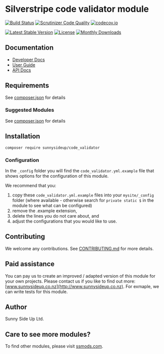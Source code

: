 # Silverstripe code validator module
[![Build Status](https://travis-ci.org/sunnysideup/silverstripe-code_validator.svg?branch=master)](https://travis-ci.org/sunnysideup/silverstripe-code_validator)
[![Scrutinizer Code Quality](https://scrutinizer-ci.com/g/sunnysideup/silverstripe-code_validator/badges/quality-score.png?b=master)](https://scrutinizer-ci.com/g/sunnysideup/silverstripe-code_validator/?branch=master)
[![codecov.io](https://codecov.io/github/sunnysideup/silverstripe-code_validator/coverage.svg?branch=master)](https://codecov.io/github/sunnysideup/silverstripe-code_validator?branch=master)

[![Latest Stable Version](https://poser.pugx.org/sunnysideup/code_validator/version)](https://packagist.org/packages/sunnysideup/code_validator)
[![License](https://poser.pugx.org/sunnysideup/code_validator/license)](https://packagist.org/packages/sunnysideup/code_validator)
[![Monthly Downloads](https://poser.pugx.org/sunnysideup/code_validator/d/monthly)](https://packagist.org/packages/sunnysideup/code_validator)


## Documentation



 * [Developer Docs](docs/en/INDEX.md)
 * [User Guide](docs/en/userguide.md)
 * [API Docs](http://docs.ssmods.com/sunnysideup/code_validator/classes.xhtml)


## Requirements



See [composer.json](composer.json) for details


### Suggested Modules



See [composer.json](composer.json) for details


## Installation


```
composer require sunnysideup/code_validator
```

### Configuration



In the `_config` folder you will find the `code_validator.yml.example`
file that shows options for the configuration of this module.

We recommend that you:

  1. copy these `code_validator.yml.example` files into your
`mysite/_config` folder (where available - otherwise search for `private static $` in the module to see what can be configured)
  2. remove the .example extension,
  3. delete the lines you do not care about, and
  4. adjust the configurations that you would like to use.


## Contributing



We welcome any contributions. See [CONTRIBUTING.md](CONTRIBUTING.md) for more details.

## Paid assistance



You can pay us to create an improved / adapted version of this module for your own projects.  Please contact us if you like to find out more: [www.sunnysideup.co.nz](http://www.sunnysideup.co.nz).  For exmaple, we can write tests for this module.  

## Author



Sunny Side Up Ltd.


## Care to see more modules?

To find other modules, please visit [ssmods.com](http://ssmods.com/).
